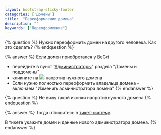 ```yaml
---
layout: bootstrap-sticky-footer
categories: ['Домены']
title:  "Переоформление домена"
description: ""
keywords: ["Переоформление"]
---
```

{% question %}
Нужно переоформить домен на другого человека. Как это сделать?
{% endquestion %}

{% answer %}
Если домен приобретался у BeGet

- перейдите в пункт "[Администраторы](https://cp.beget.com/domains/administrator)" раздела "Домены и поддомены"
- кликните на ![](https://cp.beget.com/i/icons/small/person_icon.png) напротив нужного домена
- Если нужно полностью переоформить владельца домена - включаем "Изменить администратора домена"
{% endanswer %}

{% question %}
Не вижу такой иконки напротив нужного домена
{% endquestion %}

{% answer %}
Тогда отпишитесь в [тикет-систему](https://cp.beget.com/support).

В тикете укажите домен и данные нового администратора домена.
{% endanswer %}
